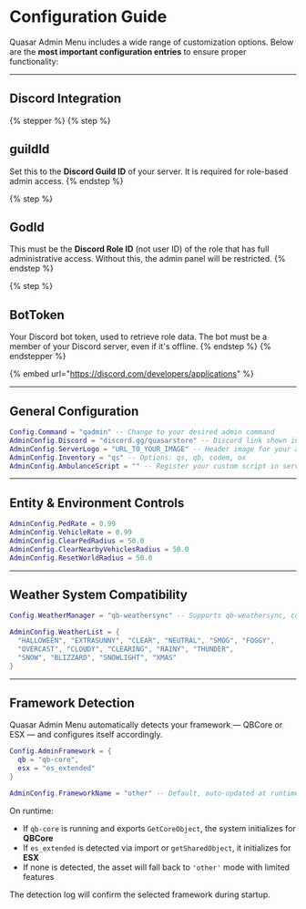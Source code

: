 # Configuration Guide

Quasar Admin Menu includes a wide range of customization options. Below are the **most important configuration entries** to ensure proper functionality:

***

## Discord Integration

{% stepper %}
{% step %}
## **guildId**

Set this to the **Discord Guild ID** of your server. It is required for role-based admin access.
{% endstep %}

{% step %}
## **GodId**

This must be the **Discord Role ID** (not user ID) of the role that has full administrative access. Without this, the admin panel will be restricted.
{% endstep %}

{% step %}
## **BotToken**

Your Discord bot token, used to retrieve role data. The bot must be a member of your Discord server, even if it's offline.
{% endstep %}
{% endstepper %}

{% embed url="https://discord.com/developers/applications" %}

***

## General Configuration

```lua
Config.Command = "qadmin" -- Change to your desired admin command
AdminConfig.Discord = "discord.gg/quasarstore" -- Discord link shown in the panel
AdminConfig.ServerLogo = "URL_TO_YOUR_IMAGE" -- Header image for your admin dashboard
AdminConfig.Inventory = "qs" -- Options: qs, qb, codem, ox
AdminConfig.AmbulanceScript = "" -- Register your custom script in server/custom/ambulance.lua
```

***

## Entity & Environment Controls

```lua
AdminConfig.PedRate = 0.99
AdminConfig.VehicleRate = 0.99
AdminConfig.ClearPedRadius = 50.0
AdminConfig.ClearNearbyVehiclesRadius = 50.0
AdminConfig.ResetWorldRadius = 50.0
```

***

## Weather System Compatibility

```lua
Config.WeatherManager = "qb-weathersync" -- Supports qb-weathersync, cd_easytime, vSync, weathersync

AdminConfig.WeatherList = {
  "HALLOWEEN", "EXTRASUNNY", "CLEAR", "NEUTRAL", "SMOG", "FOGGY",
  "OVERCAST", "CLOUDY", "CLEARING", "RAINY", "THUNDER",
  "SNOW", "BLIZZARD", "SNOWLIGHT", "XMAS"
}
```

***

## Framework Detection

Quasar Admin Menu automatically detects your framework — QBCore or ESX — and configures itself accordingly.

```lua
Config.AdminFramework = {
  qb = "qb-core",
  esx = "es_extended"
}

AdminConfig.FrameworkName = "other" -- Default, auto-updated at runtime
```

On runtime:

* If `qb-core` is running and exports `GetCoreObject`, the system initializes for **QBCore**
* If `es_extended` is detected via import or `getSharedObject`, it initializes for **ESX**
* If none is detected, the asset will fall back to `'other'` mode with limited features

The detection log will confirm the selected framework during startup.
